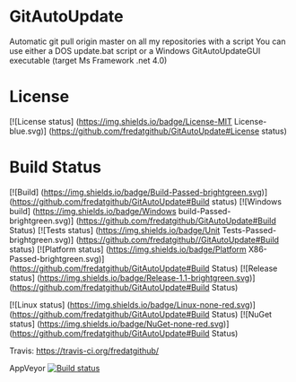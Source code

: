 # GitAutoUpdate
Automatic git pull origin master on all my repositories with a script
You can use either a DOS update.bat script or a Windows GitAutoUpdateGUI executable (target Ms Framework .net 4.0)

# License
[![License status] (https://img.shields.io/badge/License-MIT License-blue.svg)] (https://github.com/fredatgithub/GitAutoUpdate#License status)

# Build Status
[![Build] (https://img.shields.io/badge/Build-Passed-brightgreen.svg)] (https://github.com/fredatgithub/GitAutoUpdate#Build status)
[![Windows build] (https://img.shields.io/badge/Windows build-Passed-brightgreen.svg)] (https://github.com/fredatgithub/GitAutoUpdate#Build Status)
[![Tests status] (https://img.shields.io/badge/Unit Tests-Passed-brightgreen.svg)] (https://github.com/fredatgithub//GitAutoUpdate#Build status)
[![Platform status] (https://img.shields.io/badge/Platform X86-Passed-brightgreen.svg)] (https://github.com/fredatgithub/GitAutoUpdate#Build Status)
[![Release status] (https://img.shields.io/badge/Release-1.1-brightgreen.svg)] (https://github.com/fredatgithub/GitAutoUpdate#Build Status)

[![Linux status] (https://img.shields.io/badge/Linux-none-red.svg)] (https://github.com/fredatgithub/GitAutoUpdate#Build Status)
[![NuGet status] (https://img.shields.io/badge/NuGet-none-red.svg)] (https://github.com/fredatgithub/GitAutoUpdate#Build Status)

Travis: https://travis-ci.org/fredatgithub/

AppVeyor [![Build status](https://ci.appveyor.com/api/projects/status/i3378pd0rkx7cfliuenfvsyo/branch/master?svg=true)](https://ci.appveyor.com/project/fredatgithub/GitAutoUpdate/branch/master) 
